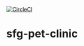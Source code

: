 
[![CircleCI](https://circleci.com/gh/circleci/sfg-pet-clinic.svg?style=svg&circle-token=3bed55026e432152a888533ea68f21ccbf494093)](https://app.circleci.com/pipelines/github/shenoy/sfg-pet-clinic)


# sfg-pet-clinic
